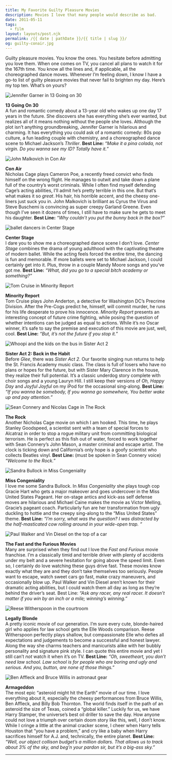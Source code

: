```yaml
---
title: My Favorite Guilty Pleasure Movies
description: Movies I love that many people would describe as bad.
date: 2011-05-11
tags: 
  - film
layout: layouts/post.njk
permalink: /{{ date | pathDate }}/{{ title | slug }}/
og: guilty-conair.jpg
---
```


Guilty pleasure movies. You know the ones. You hesitate before admitting you love them. When one comes on TV, you cancel all plans to watch it for the 167th time. You know all the lines and, if applicable, all the choreographed dance moves. Whenever I’m feeling down, I know I have a go-to list of guilty pleasure movies that never fail to brighten my day. Here’s my top ten. What’s on yours?

![Jennifer Garner in 13 Going on 30](/img/guilty-13goingon30.jpg)

**13 Going On 30**  
A fun and romantic comedy about a 13-year old who wakes up one day 17 years in the future. She discovers she has everything she’s ever wanted, but realizes all of it means nothing without the people she loves. Although the plot isn’t anything groundbreaking, Jennifer Garner is hilarious and charming. It has everything you could ask of a romantic comedy: 80s pop culture, a fun leading couple with chemistry, and a choreographed dance scene to Michael Jackson’s _Thriller_. **Best Line:** _“Make it a pina colada, not virgin. Do you wanna see my ID? Totally have it.”_

![John Malkovich in Con Air](/img/guilty-conair.jpg)

**Con Air**  
Nicholas Cage plays Cameron Poe, a recently freed convict who finds himself on the wrong flight. He manages to outwit and take down a plane full of the country’s worst criminals. While I often find myself defending Cage’s acting abilities, I’ll admit he’s pretty terrible in this one. But that’s what makes it so _great_. His hair, his horrible accent, and the cheesy one-liners just suck you in. John Malkovich is brilliant as Cyrus the Virus and Steve Buschemi is convincing as super creepy Garland Greene. Even though I’ve seen it dozens of times, I still have to make sure he gets to meet his daughter. **Best Line:** _“Why couldn’t you put the bunny back in the box?”_

![ballet dancers in Center Stage](/img/guilty-centerstage.jpg)

**Center Stage**  
I dare you to show me a choreographed dance scene I don’t love. _Center Stage_ combines the drama of young adulthood with the captivating theatre of modern ballet. While the acting feels forced the entire time, the dancing is fun and memorable. If more ballets were set to Michael Jackson, I could certainly get into it. Plus, throw in a couple Mandy Moore songs and you’ve got me. **Best Line:** _“What, did you go to a special bitch academy or something?”_

![Tom Cruise in Minority Report](/img/guilty-minorityreport.jpg)

**Minority Report**  
Tom Cruise plays John Anderton, a detective for Washington DC’s Precrime Division. After the Pre-Cogs predict he, himself, will commit murder, he runs for his life desperate to prove his innocence. _Minority Report_ presents an interesting concept of future crime fighting, while posing the question of whether intentions can be judged as equal to actions. While it’s no Oscar winner, it’s safe to say the premise and execution of this movie are just, well, cool. **Best Line:** _“But, it’s not the future if you stop it.”_

![Whoopi and the kids on the bus in Sister Act 2](/img/guilty-sisteract2.jpg)

**Sister Act 2: Back in the Habit**  
Before _Glee_, there was _Sister Act 2_. Our favorite singing nun returns to help the St. Francis Academy music class. The class is full of losers who have no plans or hopes for the future, but with Sister Mary Clarence in the house, they realize their full potential. It’s a classic underdog story complete with choir songs and a young Lauryn Hill. I still keep their versions of _Oh, Happy Day_ and _Joyful Joyful_ on my iPod for the occasional sing-along. **Best Line:** _“If you wanna be somebody, If you wanna go somewhere, You better wake up and pay attention.”_

![Sean Connery and Nicolas Cage in The Rock](/img/guilty-therock.jpg)

**The Rock**  
Another Nicholas Cage movie on which I am hooked. This time, he plays Stanley Goodspeed, a scientist sent with a team of special forces to Alcatraz in order to stop a rogue military unit from committing biological terrorism. He is perfect as this fish out of water, forced to work together with Sean Connery’s John Mason, a master criminal and escape artist. The clock is ticking down and California’s only hope is a goofy scientist who collects Beatles vinyl. **Best Line:** (must be spoken in Sean Connery voice) _“Welcome to the Rock.”_

![Sandra Bullock in Miss Congeniality](/img/guilty-misscongeniality.jpg)

**Miss Congeniality**  
I love me some Sandra Bullock. In _Miss Congeniality_ she plays tough cop Gracie Hart who gets a major makeover and goes undercover in the Miss United States Pageant. Her on-stage antics and kick-ass self defense moves are hilarious and Michael Caine makes the movie as Victor Melling, Gracie’s pageant coach. Particularly fun are her transformation from ugly duckling to hottie and the creepy sing-along to the “Miss United States” theme. **Best Line:** _“I’m sorry, what was the question? I was distracted by the half-masticated cow rolling around in your wide-open trap. ”_

![Paul Walker and Vin Diesel on the top of a car](/img/guilty-fastandfurious.jpg)

**The Fast and the Furious Movies**  
Many are surprised when they find out I love the _Fast and Furious_ movie franchise. I’m a classically timid and terrible driver with plenty of accidents under my belt and a severe hesitation for going above the speed limit. Even so, I certainly do love watching these guys drive fast. These movies know exactly what they are and they don’t take themselves too seriously. People want to escape, watch sweet cars go fast, make crazy maneuvers, and occasionally blow up. Paul Walker and Vin Diesel aren’t known for their dramatic acting abilities, but I could watch them all day as long as they’re behind the driver’s seat. Best Line: _“Ask any racer, any real racer. It doesn’t matter if you win by an inch or a mile; winning’s winning.”_

![Reese Witherspoon in the courtroom](/img/guilty-legallyblonde.jpg)

**Legally Blonde**  
A pretty iconic movie of our generation. I’m sure every cute, blonde-haired girl who applies for law school gets the Elle Woods comparison. Reese Witherspoon perfectly plays shallow, but compassionate Elle who defies all expectations and judgements to become a successful and honest lawyer. Along the way she charms teachers and manicurists alike with her bubbly personality and signature pink style. I can quote this entire movie and yet I still can’t _not_ watch it when it’s on TV. **Best Line:** _“Oh, sweetheart, you don’t need law school. Law school is for people who are boring and ugly and serious. And you, button, are none of those things.”_

![Ben Affleck and Bruce Willis in astronaut gear](/img/guilty-armageddon.jpg)

**Armageddon**  
The most epic “asteroid might hit the Earth” movie of our time. I love everything about it, especially the cheesy performances from Bruce Willis, Ben Affleck, and Billy Bob Thornton. The world finds itself in the path of an asteroid the size of Texas, coined a “global killer.” Luckily for us, we have Harry Stamper, the universe’s best oil driller to save the day. How anyone could not love a triumph over certain doom story like this, well, I don’t know. While I cringe a little at the animal cracker scene, I cheer when Harry tells Houston that “you have a problem,” and cry like a baby when Harry sacrifices himself for A.J. and, technically, the entire planet. **Best Line:** _“Well, our object collison budget’s a million dollars. That allows us to track about 3% of the sky, and beg’n your pardon sir, but it’s a big-ass sky.”_

---
